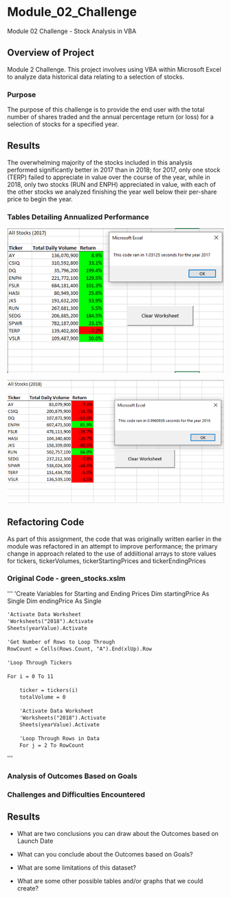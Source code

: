 # Module_02_Challenge
Module 02 Challenge - Stock Analysis in VBA

## Overview of Project
Module 2 Challenge. This project involves using VBA within Microsoft Excel to analyze data historical data relating to a selection of stocks.

### Purpose
The purpose of this challenge is to provide the end user with the total number of shares traded and the annual percentage return (or loss) for a selection of stocks for a specified year.  

## Results
The overwhelming majority of the stocks included in this analysis performed significantly better in 2017 than in 2018; for 2017, only one stock (TERP) failed to appreciate in value over the course of the year, while in 2018, only two stocks (RUN and ENPH) appreciated in value, with each of the other stocks we analyzed finishing the year well below their per-share price to begin the year.     

### Tables Detailing Annualized Performance
![2017](VBA_Challenge_2017.png)

![2018](VBA_Challenge_2018.png)

## Refactoring Code
As part of this assignment, the code that was originally written earlier in the module was refactored in an attempt to improve performance; the primary change in approach related to the use of addiitional arrays to store values for tickers, tickerVolumes, tickerStartingPrices and tickerEndingPrices

### Original Code - green_stocks.xslm
'''
    'Create Variables for Starting and Ending Prices
    Dim startingPrice As Single
    Dim endingPrice As Single
    
    'Activate Data Worksheet
    'Worksheets("2018").Activate
    Sheets(yearValue).Activate
    
    'Get Number of Rows to Loop Through
    RowCount = Cells(Rows.Count, "A").End(xlUp).Row
    
    'Loop Through Tickers
    
    For i = 0 To 11
    
        ticker = tickers(i)
        totalVolume = 0
        
        'Activate Data Worksheet
        'Worksheets("2018").Activate
        Sheets(yearValue).Activate
                
        'Loop Through Rows in Data
        For j = 2 To RowCount
'''
### Analysis of Outcomes Based on Goals

### Challenges and Difficulties Encountered

## Results

- What are two conclusions you can draw about the Outcomes based on Launch Date

- What can you conclude about the Outcomes based on Goals?

- What are some limitations of this dataset?

- What are some other possible tables and/or graphs that we could create?
